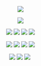 <p align="center">
<img src="https://files.catbox.moe/16ehjx.png"/>
</p>

<p align="center">
<img src="https://files.catbox.moe/yyr6s6.png"/>
</p>

<p align="center">
<img src="https://files.catbox.moe/gsfqfd.png"/>
<img src="https://files.catbox.moe/59x4b6.png"/>
<img src="https://files.catbox.moe/dq8fnk.png"/>
<img src="https://files.catbox.moe/kfhy7y.png"/>
</p>
<p align="center">
<img src="https://files.catbox.moe/xjpt1i.gif"/>
<img src="https://files.catbox.moe/87waln.png"/>
<img src="https://files.catbox.moe/h8lll3.png"/>
<img src="https://files.catbox.moe/kshjla.gif"/>
</p>
<p align="center">
<img src="https://files.catbox.moe/0r9mj3.png"/>
<img src="https://files.catbox.moe/a6ufa2.png"/>
<img src="https://files.catbox.moe/u8pym1.png"/>
<img src=""/>
</p>

